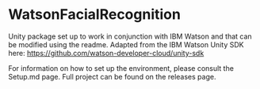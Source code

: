 # WatsonFacialRecognition
Unity package set up to work in conjunction with IBM Watson and that can be modified using the readme.
Adapted from the IBM Watson Unity SDK here: https://github.com/watson-developer-cloud/unity-sdk

For information on how to set up the environment, please consult the Setup.md page. Full project can be found on the releases page. 
